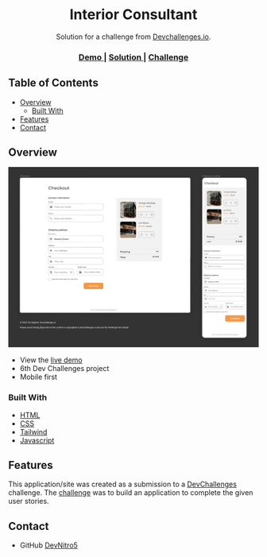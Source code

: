 <h1 align="center">Interior Consultant</h1>

<div align="center">
   Solution for a challenge from  <a href="http://devchallenges.io" target="_blank">Devchallenges.io</a>.
</div>

<div align="center">
  <h3>
    <a href="https://devnitro5.github.io/Checkout-page/">
      Demo
    </a>
    <span> | </span>
    <a href="https://devnitro5.github.io/Checkout-page/">
      Solution
    </a>
    <span> | </span>
    <a href="https://devchallenges.io/challenges/Jymh2b2FyebRTUljkNcb">
      Challenge
    </a>
  </h3>
</div>

<!-- TABLE OF CONTENTS -->

## Table of Contents

- [Overview](#overview)
  - [Built With](#built-with)
- [Features](#features)
- [Contact](#contact)

<!-- OVERVIEW -->

## Overview

![screenshot](./preview.png)

- View the [live demo](https://devnitro5.github.io/Checkout-page/)
- 6th Dev Challenges project
- Mobile first

### Built With

- [HTML](https://www.w3schools.com/html/)
- [CSS](https://www.w3schools.com/css/)
- [Tailwind](https://tailwindcss.com/)
- [Javascript](https://www.w3schools.com/js/)

## Features

This application/site was created as a submission to a [DevChallenges](https://devchallenges.io/challenges) challenge. The [challenge](https://devchallenges.io/challenges/0J1NxxGhOUYVqihwegfO) was to build an application to complete the given user stories.

## Contact

- GitHub [DevNitro5](https://github.com/DevNitro5)
